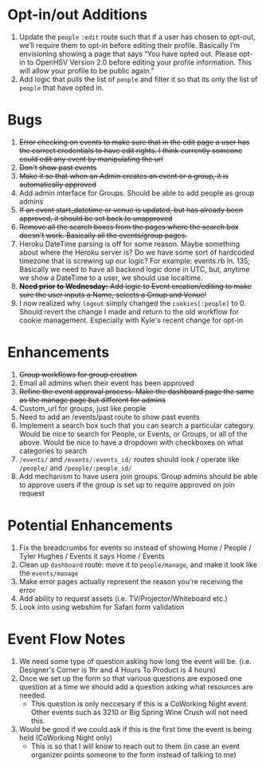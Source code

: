 # Opt-in/out Additions
1. Update the `people` `:edit` route such that if a user has chosen to opt-out, we’ll require them to opt-in before editing their profile. Basically I’m envisioning showing a page that says “You have opted out. Please opt-in to OpenHSV Version 2.0 before editing your profile information. This will allow your profile to be public again.”
2. Add logic that pulls the list of `people` and filter it so that its only the list of `people` that have opted in.

# Bugs
1. ~~Error checking on events to make sure that in the edit page a user has the correct credentials to have edit rights. I think currently someone could edit any event by manipulating the url~~
2. ~~Don't show past events~~
3. ~~Make it so that when an Admin creates an event or a group, it is automatically approved~~
4. Add admin interface for Groups. Should be able to add people as group admins
5. ~~If an event start_datetime or venue is updated, but has already been approved, it should be set back to unapproved~~
6. ~~Remove all the search boxes from the pages where the search box doesn't work. Basically all the events/group pages.~~
7. Heroku DateTime parsing is off for some reason. Maybe something about where the Heroku server is? Do we have some sort of hardcoded timezone that is screwing up our logic? For example: events.rb ln. 135; Basically we need to have all backend logic done in UTC, but, anytime we show a DateTime to a user, we should use localtime.
8. ~~**Need prior to Wednesday:** Add logic to Event creation/editing to make sure the user inputs a Name, selects a Group and Venue!~~
9. I now realized why `logout` simply changed the `cookies[:people]` to 0. Should revert the change I made and return to the old workflow for cookie management. Especially with Kyle's recent change for opt-in

# Enhancements
1. ~~Group workflows for group creation~~
2. Email all admins when their event has been approved
3. ~~Refine the event approval process. Make the dashboard page the same as the manage page but different for admins~~
4. Custom_url for groups, just like people
5. Need to add an /events/past route to show past events
6. Implement a search box such that you can search a particular category. Would be nice to search for People, or Events, or Groups, or all of the above. Would be nice to have a dropdown with checkboxes on what categories to search
7. `/events/` and `/events/:events_id/` routes should look / operate like `/people/` and `/people/:people_id/`
8. Add mechanism to have users join groups. Group admins should be able to approve users if the group is set up to require approved on join request

# Potential Enhancements
1. Fix the breadcrumbs for events so instead of showing Home / People / Tyler Hughes / Events it says Home / Events
2. Clean up `dashboard` route: move it to `people/manage`, and make it look like the `events/manage`
3. Make error pages actually represent the reason you're receiving the error
4. Add ability to request assets (i.e. TV/Projector/Whiteboard etc.)
5. Look into using webshim for Safari form validation


# Event Flow Notes
1. We need some type of question asking how long the event will be. (i.e. Designer's Corner is 1hr and 4 Hours To Product is 4 hours)
2. Once we set up the form so that various questions are exposed one question at a time we should add a question asking what resources are needed.
    - This question is only neccesary if this is a CoWorking Night event. Other events such as 3210 or Big Spring Wine Crush will not need this.
3. Would be good if we could ask if this is the first time the event is being held (CoWorking Night only)
    - This is so that I will know to reach out to them (in case an event organizer points someone to the form instead of talking to me)
